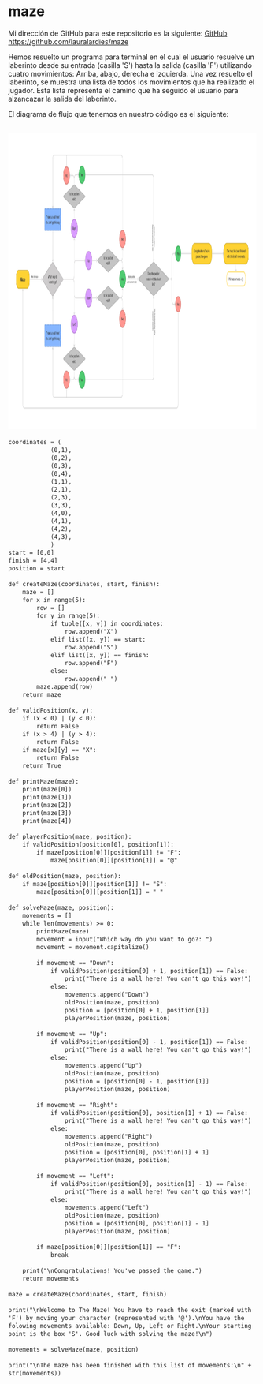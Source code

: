 # maze

Mi dirección de GitHub para este repositorio es la siguiente: [GitHub](https://github.com/lauralardies/maze)
https://github.com/lauralardies/maze

Hemos resuelto un programa para terminal en el cual el usuario resuelve un laberinto desde su entrada (casilla 'S') hasta la salida (casilla 'F') utilizando cuatro movimientos: Arriba, abajo, derecha e izquierda. Una vez resuelto el laberinto, se muestra una lista de todos los movimientos que ha realizado el jugador. Esta lista representa el camino que ha seguido el usuario para alzancazar la salida del laberinto.


El diagrama de flujo que tenemos en nuestro código es el siguiente:

<br>
<img height="600" src="https://github.com/lauralardies/maze/blob/main/maze.jpg" />
<br>

```
coordinates = (
            (0,1), 
            (0,2), 
            (0,3), 
            (0,4), 
            (1,1), 
            (2,1), 
            (2,3), 
            (3,3), 
            (4,0), 
            (4,1), 
            (4,2), 
            (4,3),
            )
start = [0,0]
finish = [4,4]
position = start

def createMaze(coordinates, start, finish):
    maze = []
    for x in range(5):
        row = []
        for y in range(5):
            if tuple([x, y]) in coordinates:
                row.append("X")
            elif list([x, y]) == start:
                row.append("S")
            elif list([x, y]) == finish:
                row.append("F")
            else:
                row.append(" ")
        maze.append(row)
    return maze

def validPosition(x, y):
    if (x < 0) | (y < 0):
        return False
    if (x > 4) | (y > 4):
        return False
    if maze[x][y] == "X":
        return False
    return True

def printMaze(maze):
    print(maze[0])
    print(maze[1])
    print(maze[2])
    print(maze[3])
    print(maze[4])    

def playerPosition(maze, position):
    if validPosition(position[0], position[1]):
        if maze[position[0]][position[1]] != "F":
            maze[position[0]][position[1]] = "@"

def oldPosition(maze, position):
    if maze[position[0]][position[1]] != "S":
        maze[position[0]][position[1]] = " "
     
def solveMaze(maze, position):
    movements = []
    while len(movements) >= 0:
        printMaze(maze)
        movement = input("Which way do you want to go?: ")
        movement = movement.capitalize() 

        if movement == "Down":
            if validPosition(position[0] + 1, position[1]) == False:
                print("There is a wall here! You can't go this way!")
            else:
                movements.append("Down")
                oldPosition(maze, position)
                position = [position[0] + 1, position[1]]
                playerPosition(maze, position)

        if movement == "Up":
            if validPosition(position[0] - 1, position[1]) == False:
                print("There is a wall here! You can't go this way!")
            else:
                movements.append("Up")
                oldPosition(maze, position)
                position = [position[0] - 1, position[1]]
                playerPosition(maze, position)
                
        if movement == "Right":
            if validPosition(position[0], position[1] + 1) == False:
                print("There is a wall here! You can't go this way!")
            else:
                movements.append("Right")
                oldPosition(maze, position)
                position = [position[0], position[1] + 1]
                playerPosition(maze, position)

        if movement == "Left":
            if validPosition(position[0], position[1] - 1) == False:
                print("There is a wall here! You can't go this way!")
            else: 
                movements.append("Left")
                oldPosition(maze, position)
                position = [position[0], position[1] - 1]            
                playerPosition(maze, position)

        if maze[position[0]][position[1]] == "F":
            break

    print("\nCongratulations! You've passed the game.")
    return movements

maze = createMaze(coordinates, start, finish)

print("\nWelcome to The Maze! You have to reach the exit (marked with 'F') by moving your character (represented with '@').\nYou have the folowing movements available: Down, Up, Left or Right.\nYour starting point is the box 'S'. Good luck with solving the maze!\n")

movements = solveMaze(maze, position)

print("\nThe maze has been finished with this list of movements:\n" + str(movements))

